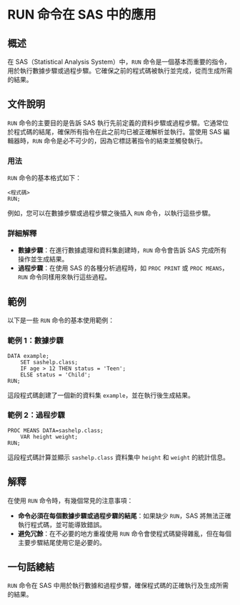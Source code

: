 <!--
Meta Description: # RUN 命令在 SAS 中的應用 ## 概述 在 SAS（Statistical Analysis System）中，`RUN` 命令是一個基本而重要的指令，用於執行數據步驟或過程步驟。它確保之前的程式碼被執行並完成，從而生成所需的結果。 ## 文件說明 `RUN` 命令的主要目的是告訴 SAS...
Meta Keywords: run, sas, proc, sashelp, class
-->

# RUN 命令在 SAS 中的應用

## 概述
在 SAS（Statistical Analysis System）中，`RUN` 命令是一個基本而重要的指令，用於執行數據步驟或過程步驟。它確保之前的程式碼被執行並完成，從而生成所需的結果。

## 文件說明
`RUN` 命令的主要目的是告訴 SAS 執行先前定義的資料步驟或過程步驟。它通常位於程式碼的結尾，確保所有指令在此之前均已被正確解析並執行。當使用 SAS 編輯器時，`RUN` 命令是必不可少的，因為它標誌著指令的結束並觸發執行。

### 用法
`RUN` 命令的基本格式如下：
```sas
<程式碼>
RUN;
```
例如，您可以在數據步驟或過程步驟之後插入 `RUN` 命令，以執行這些步驟。

### 詳細解釋
- **數據步驟**：在進行數據處理和資料集創建時，`RUN` 命令會告訴 SAS 完成所有操作並生成結果。
- **過程步驟**：在使用 SAS 的各種分析過程時，如 `PROC PRINT` 或 `PROC MEANS`，`RUN` 命令同樣用來執行這些過程。

## 範例
以下是一些 `RUN` 命令的基本使用範例：

### 範例 1：數據步驟
```sas
DATA example;
    SET sashelp.class;
    IF age > 12 THEN status = 'Teen';
    ELSE status = 'Child';
RUN;
```
這段程式碼創建了一個新的資料集 `example`，並在執行後生成結果。

### 範例 2：過程步驟
```sas
PROC MEANS DATA=sashelp.class;
    VAR height weight;
RUN;
```
這段程式碼計算並顯示 `sashelp.class` 資料集中 `height` 和 `weight` 的統計信息。

## 解釋
在使用 `RUN` 命令時，有幾個常見的注意事項：
- **命令必須在每個數據步驟或過程步驟的結尾**：如果缺少 `RUN`，SAS 將無法正確執行程式碼，並可能導致錯誤。
- **避免冗餘**：在不必要的地方重複使用 `RUN` 命令會使程式碼變得雜亂，但在每個主要步驟結尾使用它是必要的。

## 一句話總結
`RUN` 命令在 SAS 中用於執行數據和過程步驟，確保程式碼的正確執行及生成所需的結果。